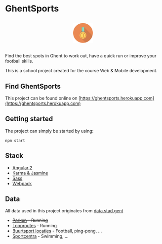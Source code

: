 # GhentSports

<div style="text-align:center; margin: 30px auto;"><img src="assets/icon.png" alt="Medal icon" /></div>

Find the best spots in Ghent to work out, have a quick run or improve your football skills.

This is a school project created for the course Web & Mobile development.

## Find GhentSports

This project can be found online on [https://ghentsports.herokuapp.com](https://ghentsports.herokuapp.com)

## Getting started

The project can simply be started by using:

```
npm start
```

## Stack

- [Angular 2](https://angular.io/)
- [Karma & Jasmine](https://angular.io/docs/ts/latest/guide/testing.html)
- [Sass](http://sass-lang.com/)
- [Webpack](https://angular.io/docs/ts/latest/guide/webpack.html)

## Data

All data used in this project originates from [data.stad.gent](https://data.stad.gent/)

- ~~[Parken](https://data.stad.gent/datasets/parken) - Running~~
- [Looproutes](https://data.stad.gent/data/263) - Running
- [Buurtsport locaties](https://data.stad.gent/data/51) - Football, ping-pong, ...
- [Sportcentra](https://data.stad.gent/datasets/sportcentra) - Swimming, ...
